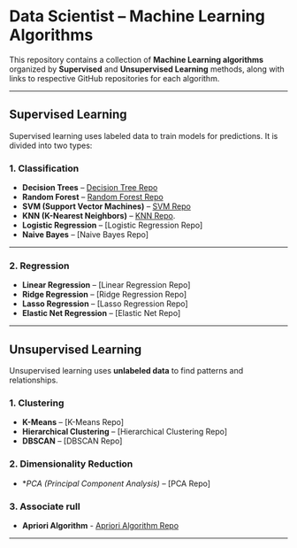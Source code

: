 
# Data Scientist – Machine Learning Algorithms

This repository contains a collection of **Machine Learning algorithms** organized by **Supervised** and **Unsupervised Learning** methods, along with links to respective GitHub repositories for each algorithm.

---

## Supervised Learning

Supervised learning uses labeled data to train models for predictions. It is divided into two types:

### 1. Classification

- **Decision Trees** – [Decision Tree Repo](https://github.com/madhumitha781/Decision-tree-ML-modal)  
- **Random Forest** – [Random Forest Repo](https://github.com/madhumitha781/crop-fertilizer-prediction)  
- **SVM (Support Vector Machines)** – [SVM Repo](https://github.com/madhumitha781/legal-app)  
- **KNN (K-Nearest Neighbors)** – [KNN Repo](https://github.com/madhumitha781/salary-pridiction-app). 
- **Logistic Regression** – [Logistic Regression Repo]  
- **Naive Bayes** – [Naive Bayes Repo]  

---

### 2. Regression

- **Linear Regression** – [Linear Regression Repo] 
- **Ridge Regression** – [Ridge Regression Repo]
- **Lasso Regression** – [Lasso Regression Repo]
- **Elastic Net Regression** – [Elastic Net Repo]

---

## Unsupervised Learning

Unsupervised learning uses **unlabeled data** to find patterns and relationships.

### 1. Clustering

- **K-Means** – [K-Means Repo]  
- **Hierarchical Clustering** – [Hierarchical Clustering Repo]
- **DBSCAN** – [DBSCAN Repo]

### 2. Dimensionality Reduction

- **PCA (Principal Component Analysis)* – [PCA Repo]

### 3. Associate rull 
- **Apriori Algorithm** - [Apriori Algorithm Repo](https://github.com/madhumitha781/shopping-analysis)

---


